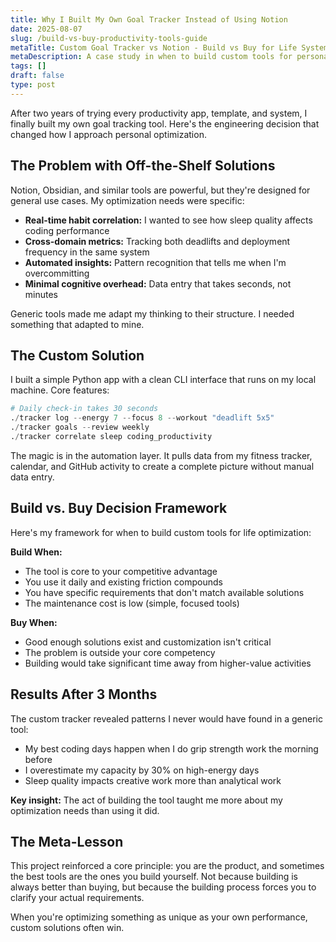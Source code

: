 ```yaml
---
title: Why I Built My Own Goal Tracker Instead of Using Notion
date: 2025-08-07
slug: /build-vs-buy-productivity-tools-guide
metaTitle: Custom Goal Tracker vs Notion - Build vs Buy for Life Systems
metaDescription: A case study in when to build custom tools for personal optimization, and why I coded my own goal tracking system instead of using existing solutions.
tags: []
draft: false
type: post
---
```


After two years of trying every productivity app, template, and system, I finally built my own goal tracking tool. Here's the engineering decision that changed how I approach personal optimization.

## The Problem with Off-the-Shelf Solutions

Notion, Obsidian, and similar tools are powerful, but they're designed for general use cases. My optimization needs were specific:

- **Real-time habit correlation:** I wanted to see how sleep quality affects coding performance
- **Cross-domain metrics:** Tracking both deadlifts and deployment frequency in the same system
- **Automated insights:** Pattern recognition that tells me when I'm overcommitting
- **Minimal cognitive overhead:** Data entry that takes seconds, not minutes

Generic tools made me adapt my thinking to their structure. I needed something that adapted to mine.

## The Custom Solution

I built a simple Python app with a clean CLI interface that runs on my local machine. Core features:

```python
# Daily check-in takes 30 seconds
./tracker log --energy 7 --focus 8 --workout "deadlift 5x5"
./tracker goals --review weekly
./tracker correlate sleep coding_productivity
```

The magic is in the automation layer. It pulls data from my fitness tracker, calendar, and GitHub activity to create a complete picture without manual data entry.

## Build vs. Buy Decision Framework

Here's my framework for when to build custom tools for life optimization:

**Build When:**

- The tool is core to your competitive advantage
- You use it daily and existing friction compounds
- You have specific requirements that don't match available solutions
- The maintenance cost is low (simple, focused tools)

**Buy When:**

- Good enough solutions exist and customization isn't critical
- The problem is outside your core competency
- Building would take significant time away from higher-value activities

## Results After 3 Months

The custom tracker revealed patterns I never would have found in a generic tool:

- My best coding days happen when I do grip strength work the morning before
- I overestimate my capacity by 30% on high-energy days
- Sleep quality impacts creative work more than analytical work

**Key insight:** The act of building the tool taught me more about my optimization needs than using it did.

## The Meta-Lesson

This project reinforced a core principle: you are the product, and sometimes the best tools are the ones you build yourself. Not because building is always better than buying, but because the building process forces you to clarify your actual requirements.

When you're optimizing something as unique as your own performance, custom solutions often win.
